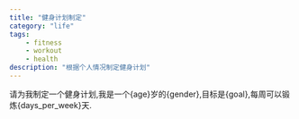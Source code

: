 ```yaml
---
title: "健身计划制定"
category: "life"
tags:
    - fitness
    - workout
    - health
description: "根据个人情况制定健身计划"
---
```


请为我制定一个健身计划,我是一个{age}岁的{gender},目标是{goal},每周可以锻炼{days_per_week}天.